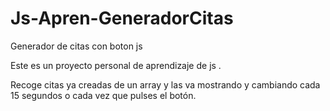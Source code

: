 # Js-Apren-GeneradorCitas
 Generador de citas con boton js


Este es un proyecto personal de aprendizaje de js .

Recoge citas ya creadas de un array y las va mostrando y cambiando cada 15  segundos o cada vez que pulses el botón.